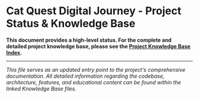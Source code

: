 
# Cat Quest Digital Journey - Project Status & Knowledge Base

**This document provides a high-level status. For the complete and detailed project knowledge base, please see the [Project Knowledge Base Index](./NEW_KB_Index.md).**

---

*This file serves as an updated entry point to the project's comprehensive documentation. All detailed information regarding the codebase, architecture, features, and educational content can be found within the linked Knowledge Base files.*
